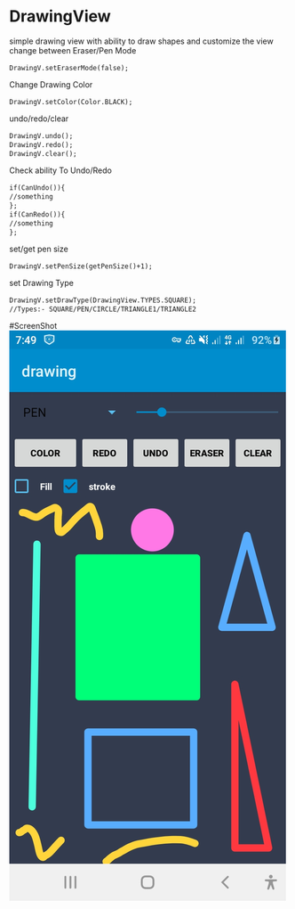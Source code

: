# DrawingView
simple drawing view with ability to draw shapes and customize the view
change between Eraser/Pen Mode
```
DrawingV.setEraserMode(false);
```
Change Drawing Color 
```
DrawingV.setColor(Color.BLACK);
```
undo/redo/clear
```
DrawingV.undo();
DrawingV.redo();
DrawingV.clear();
```
Check ability To Undo/Redo
```
if(CanUndo()){
//something
};
if(CanRedo()){
//something
};
```
set/get pen size 
```
DrawingV.setPenSize(getPenSize()+1);
```
set Drawing Type 
```
DrawingV.setDrawType(DrawingView.TYPES.SQUARE);
//Types:- SQUARE/PEN/CIRCLE/TRIANGLE1/TRIANGLE2
```
#ScreenShot
<img src="images/img1.jpg"></img>
